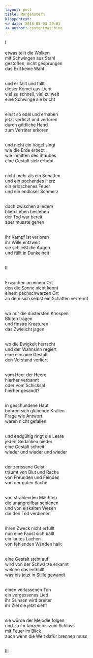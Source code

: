 ```yaml
---
layout: post
title: Morgenstern
klappentext:
<> date: 2018-05-03 20:01
<> author: contentmaschine
---
```

&#8544; <br> <br>
etwas teilt die Wolken <br>
mit Schwingen aus Stahl <br>
gestoßen, nicht gesprungen <br>
das Exil keine Wahl <br> <br>

und er fällt und fällt <br>
dieser Komet aus Licht <br>
viel zu schnell, viel zu weit <br>
eine Schwinge sie bricht <br> <br>

einst so edel und erhaben <br>
jetzt verletzt und verloren <br>
durch göttliche Hand <br>
zum Verräter erkoren <br> <br>

und nicht ein Vogel singt <br>
wie die Erde erbebt <br>
wie inmitten des Staubes <br>
eine Gestalt sich erhebt <br> <br>

nicht mehr als ein Schatten <br>
und ein pochendes Herz <br>
ein erloschenes Feuer  <br>
und ein endloser Schmerz <br> <br>

doch zwischen alledem <br>
blieb Leben bestehen <br>
der Tod war bereit <br>
aber musste gehen <br> <br>

ihr Kampf ist verloren <br>
ihr Wille entzweit <br>
sie schließt die Augen <br>
und fällt in Dunkelheit <br> <br>

&#8545; <br> <br>

Erwachen an einem Ort <br>
den die Sonne nicht kennt <br>
einem pechschwarzen Ort <br>
an dem sich selbst ein Schatten verrennt <br> <br>

wo nur die düstersten Knospen <br>
Blüten tragen <br>
und finstre Kreaturen <br>
das Zwielicht jagen <br> <br>

<!--
wo zwei gleißende Striche <br>
wie Leuchttürme sind <br>
denen Glut und Asche  <br>
aus den Augen rinnt <br> <br>
-->

wo die Ewigkeit herrscht <br>
und der Wahnsinn regiert <br> 
eine einsame Gestalt <br>
den Verstand verliert <br> <br>

vom Heer der Heere <br>
hierher verbannt <br>
oder vom Schicksal <br>
hierher gesandt? <br> <br>

in geschundene Haut <br>
bohren sich glühende Krallen <br>
Frage wie Antwort <br>
waren nicht gefallen <br> <br>

und endgültig ringt die Leere <br>
jeden Gedanken nieder <br>
eine Gestalt schreit <br>
wieder und wieder und wieder <br> <br>

der zerissene Geist <br>
träumt von Blut und Rache <br>
von Freunden und Feinden <br>
von der guten Sache <br> <br>

von strahlenden Mächten <br>
die unangreifbar schienen <br>
und von eiskalten Wesen <br>
die den Tod verdienen <br> <br>

<!--
eine letzte Träne  <br>
läuft über gepeinigte Wangen <br>
streift verzerrte Lippen <br>
<br> <br>
-->

ihren Zweck nicht erfüllt <br>
nun eine Faust sich ballt <br>
ein lautes Lachen <br>
von fehlenden Wänden hallt <br> <br>

eine Gestalt steht auf <br>
wird von der Schwärze erkannt <br>
welche das enthüllt <br>
was bis jetzt in Stille gewandt <br> <br>

einen verlassenen Ton <br>
ein vergessenes Lied <br>
ihr Grinsen wird breiter <br>
ihr Ziel sie jetzt sieht <br> <br>

sie würde der Melodie folgen <br>
und zu ihr tanzen bis zum Schluss <br>
mit Feuer im Blick <br>
auch wenn die Welt dafür brennen muss <br> <br>

&#8546; <br> <br>



<!-- wen das Licht lässt fallen <br>
nimmt die Dunkelheit gern <br>
des Himmels Feind <br>
ist der Finsternis Stern <br> <br>


sie vergaßen wer sie waren <br>
und verloren was sie hatten <br>
eine Gestalt verneigt sich <br>
vor dem Orchester der Schatten <br> <br> -->
